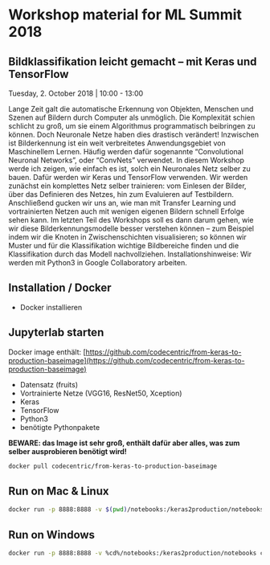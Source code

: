 # Workshop material for ML Summit 2018

## Bildklassifikation leicht gemacht – mit Keras und TensorFlow

Tuesday, 2. October 2018 | 10:00 - 13:00

Lange Zeit galt die automatische Erkennung von Objekten, Menschen und Szenen auf Bildern durch Computer als unmöglich. Die Komplexität schien schlicht zu groß, um sie einem Algorithmus programmatisch beibringen zu können. Doch Neuronale Netze haben dies drastisch verändert! Inzwischen ist Bilderkennung ist ein weit verbreitetes Anwendungsgebiet von Maschinellem Lernen. Häufig werden dafür sogenannte “Convolutional Neuronal Networks”, oder “ConvNets” verwendet. In diesem Workshop werde ich zeigen, wie einfach es ist, solch ein Neuronales Netz selber zu bauen. Dafür werden wir Keras und TensorFlow verwenden. Wir werden zunächst ein komplettes Netz selber trainieren: vom Einlesen der Bilder, über das Definieren des Netzes, hin zum Evaluieren auf Testbildern. Anschließend gucken wir uns an, wie man mit Transfer Learning und vortrainierten Netzen auch mit wenigen eigenen Bildern schnell Erfolge sehen kann. Im letzten Teil des Workshops soll es dann darum gehen, wie wir diese Bilderkennungsmodelle besser verstehen können – zum Beispiel indem wir die Knoten in Zwischenschichten visualisieren; so können wir Muster und für die Klassifikation wichtige Bildbereiche finden und die Klassifikation durch das Modell nachvollziehen.
Installationshinweise: Wir werden mit Python3 in Google Collaboratory arbeiten.

## Installation / Docker

-  Docker installieren

## Jupyterlab starten

Docker image enthält:
[https://github.com/codecentric/from-keras-to-production-baseimage](https://github.com/codecentric/from-keras-to-production-baseimage)

- Datensatz (fruits)
- Vortrainierte Netze (VGG16, ResNet50, Xception)
- Keras
- TensorFlow
- Python3
- benötigte Pythonpakete

**BEWARE: das Image ist sehr groß, enthält dafür aber alles, was zum selber ausprobieren benötigt wird!**

```bash
docker pull codecentric/from-keras-to-production-baseimage
```

## Run on Mac & Linux

```bash
docker run -p 8888:8888 -v $(pwd)/notebooks:/keras2production/notebooks codecentric/from-keras-to-production-baseimage
```
## Run on Windows

```bash
docker run -p 8888:8888 -v %cd%/notebooks:/keras2production/notebooks codecentric/from-keras-to-production-baseimage
```

